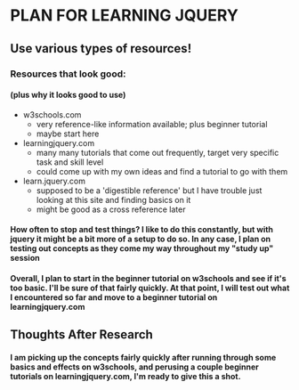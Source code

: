 # PLAN FOR LEARNING JQUERY

## Use various types of resources!

### Resources that look good:

#### (plus why it looks good to use)

* w3schools.com
  * very reference-like information available; plus beginner tutorial
  * maybe start here
* learningjquery.com
  * many many tutorials that come out frequently, target very specific task and skill level
  * could come up with my own ideas and find a tutorial to go with them
* learn.jquery.com
  * supposed to be a 'digestible reference' but I have trouble just looking at this site and finding basics on it
  * might be good as a cross reference later

#### How often to stop and test things? I like to do this constantly, but with jquery it might be a bit more of a setup to do so. In any case, I plan on testing out concepts as they come my way throughout my "study up" session

#### Overall, I plan to start in the beginner tutorial on w3schools and see if it's too basic. I'll be sure of that fairly quickly. At that point, I will test out what I encountered so far and move to a beginner tutorial on learningjquery.com

## Thoughts After Research

#### I am picking up the concepts fairly quickly after running through some basics and effects on w3schools, and perusing a couple beginner tutorials on learningjquery.com, I'm ready to give this a shot.

